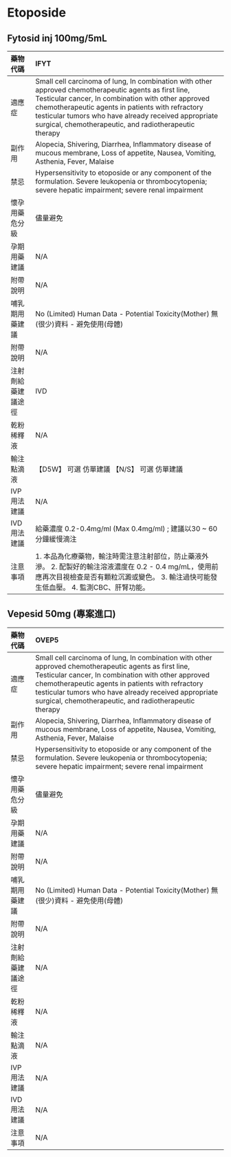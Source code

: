 # Etoposide

## Fytosid inj 100mg/5mL

| 藥物代碼 | IFYT |
| :--- | :--- |
| 適應症 | Small cell carcinoma of lung, In combination with other approved chemotherapeutic agents as first line, Testicular cancer, In combination with other approved chemotherapeutic agents in patients with refractory testicular tumors who have already received appropriate surgical, chemotherapeutic, and radiotherapeutic therapy |
| 副作用 | Alopecia, Shivering,  Diarrhea, Inflammatory disease of mucous membrane, Loss of appetite, Nausea, Vomiting, Asthenia,  Fever, Malaise |
| 禁忌 | Hypersensitivity to etoposide or any component of the formulation. Severe leukopenia or thrombocytopenia; severe hepatic impairment; severe renal impairment |
| 懷孕用藥危分級 | 儘量避免 |
| 孕期用藥建議 | N/A |
| 附帶說明 | N/A |
| 哺乳期用藥建議 | No \(Limited\) Human Data - Potential Toxicity\(Mother\) 無\(很少\)資料 - 避免使用\(母體\) |
| 附帶說明 | N/A |
| 注射劑給藥建議途徑 | IVD |
| 乾粉稀釋液 | N/A |
| 輸注點滴液 | 【D5W】 可選 仿單建議  【N/S】 可選 仿單建議 |
| IVP 用法建議 | N/A |
| IVD 用法建議 | 給藥濃度 0.2-0.4mg/ml \(Max 0.4mg/ml\) ; 建議以30 ~ 60分鐘緩慢滴注 |
| 注意事項 | 1. 本品為化療藥物，輸注時需注意注射部位，防止藥液外滲。 2. 配製好的輸注溶液濃度在 0.2 - 0.4 mg/mL，使用前應再次目視檢查是否有顆粒沉澱或變色。 3. 輸注過快可能發生低血壓。 4. 監測CBC、肝腎功能。 |

## Vepesid 50mg \(專案進口\)

| 藥物代碼 | OVEP5 |
| :--- | :--- |
| 適應症 | Small cell carcinoma of lung, In combination with other approved chemotherapeutic agents as first line, Testicular cancer, In combination with other approved chemotherapeutic agents in patients with refractory testicular tumors who have already received appropriate surgical, chemotherapeutic, and radiotherapeutic therapy |
| 副作用 | Alopecia, Shivering,  Diarrhea, Inflammatory disease of mucous membrane, Loss of appetite, Nausea, Vomiting, Asthenia,  Fever, Malaise |
| 禁忌 | Hypersensitivity to etoposide or any component of the formulation. Severe leukopenia or thrombocytopenia; severe hepatic impairment; severe renal impairment |
| 懷孕用藥危分級 | 儘量避免 |
| 孕期用藥建議 | N/A |
| 附帶說明 | N/A |
| 哺乳期用藥建議 | No \(Limited\) Human Data - Potential Toxicity\(Mother\) 無\(很少\)資料 - 避免使用\(母體\) |
| 附帶說明 | N/A |
| 注射劑給藥建議途徑 | N/A |
| 乾粉稀釋液 | N/A |
| 輸注點滴液 | N/A |
| IVP 用法建議 | N/A |
| IVD 用法建議 | N/A |
| 注意事項 | N/A |

